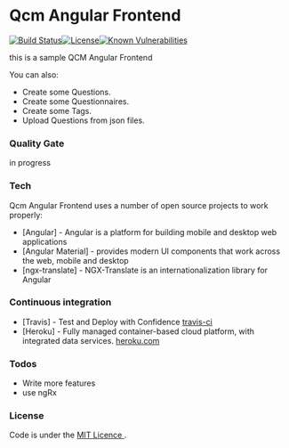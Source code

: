# Qcm Angular Frontend

[![Build Status](https://travis-ci.com/EricMuller/qcm-angular-frontend.svg?branch=master)](https://travis-ci.com/EricMuller/qcm-angular-frontend)[![License](http://img.shields.io/:license-mit-blue.svg)](https://opensource.org/licenses/mit-license.php)[![Known Vulnerabilities](https://snyk.io/test/github/EricMuller/qcm-angular-frontend/badge.svg)](https://snyk.io/test/github/EricMuller/qcm-angular-frontend)
  

this is a sample QCM Angular Frontend

You can also:
  
  - Create some Questions.
  - Create some Questionnaires. 
  - Create some Tags.
  - Upload Questions from json files.

### Quality Gate


in progress


### Tech

Qcm Angular Frontend uses a number of open source projects to work properly:

* [Angular] - Angular is a platform for building mobile and desktop web applications
* [Angular Material]  - provides  modern UI components that work across the web, mobile and desktop
* [ngx-translate] - NGX-Translate is an internationalization library for Angular  


### Continuous integration


* [Travis] - Test and Deploy with Confidence [travis-ci](https://travis-ci.com/)
* [Heroku] - Fully managed container-based cloud platform, with integrated data services. [heroku.com](https://www.heroku.com)


### Todos

 - Write more features
 - use ngRx
  
### License


Code is under the [MIT Licence ](https://opensource.org/licenses/mit-license.php).
